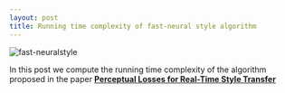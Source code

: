 ```yaml
---
layout: post
title: Running time complexity of fast-neural style algorithm
---
```

![fast-neuralstyle](https://cloud.githubusercontent.com/assets/8801972/22820236/dbd7fd76-ef9b-11e6-97ad-43e9cc149c5d.jpg)

In this post we compute the running time complexity of the algorithm proposed in the paper 
**[Perceptual Losses for Real-Time Style Transfer](http://cs.stanford.edu/people/jcjohns/eccv16/)**
